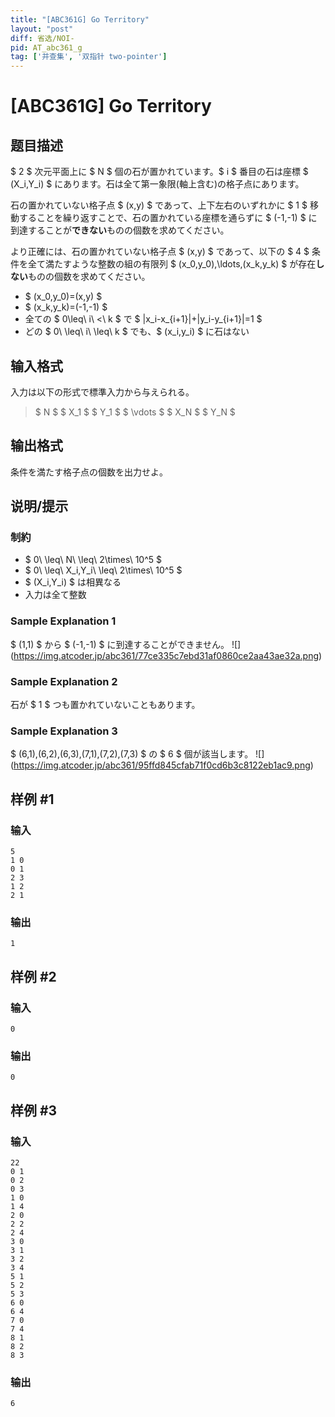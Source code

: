 ```yaml
---
title: "[ABC361G] Go Territory"
layout: "post"
diff: 省选/NOI-
pid: AT_abc361_g
tag: ['并查集', '双指针 two-pointer']
---
```


# [ABC361G] Go Territory

## 题目描述

[problemUrl]: https://atcoder.jp/contests/abc361/tasks/abc361_g

$ 2 $ 次元平面上に $ N $ 個の石が置かれています。$ i $ 番目の石は座標 $ (X_i,Y_i) $ にあります。石は全て第一象限(軸上含む)の格子点にあります。

石の置かれていない格子点 $ (x,y) $ であって、上下左右のいずれかに $ 1 $ 移動することを繰り返すことで、石の置かれている座標を通らずに $ (-1,-1) $ に到達することが**できない**ものの個数を求めてください。

より正確には、石の置かれていない格子点 $ (x,y) $ であって、以下の $ 4 $ 条件を全て満たすような整数の組の有限列 $ (x_0,y_0),\ldots,(x_k,y_k) $ が存在**しない**ものの個数を求めてください。

- $ (x_0,y_0)=(x,y) $
- $ (x_k,y_k)=(-1,-1) $
- 全ての $ 0\leq\ i\ <\ k $ で $ |x_i-x_{i+1}|+|y_i-y_{i+1}|=1 $
- どの $ 0\ \leq\ i\ \leq\ k $ でも、$ (x_i,y_i) $ に石はない

## 输入格式

入力は以下の形式で標準入力から与えられる。

> $ N $ $ X_1 $ $ Y_1 $ $ \vdots $ $ X_N $ $ Y_N $

## 输出格式

条件を満たす格子点の個数を出力せよ。

## 说明/提示

### 制約

- $ 0\ \leq\ N\ \leq\ 2\times\ 10^5 $
- $ 0\ \leq\ X_i,Y_i\ \leq\ 2\times\ 10^5 $
- $ (X_i,Y_i) $ は相異なる
- 入力は全て整数

### Sample Explanation 1

$ (1,1) $ から $ (-1,-1) $ に到達することができません。 !\[\](https://img.atcoder.jp/abc361/77ce335c7ebd31af0860ce2aa43ae32a.png)

### Sample Explanation 2

石が $ 1 $ つも置かれていないこともあります。

### Sample Explanation 3

$ (6,1),(6,2),(6,3),(7,1),(7,2),(7,3) $ の $ 6 $ 個が該当します。 !\[\](https://img.atcoder.jp/abc361/95ffd845cfab71f0cd6b3c8122eb1ac9.png)

## 样例 #1

### 输入

```
5
1 0
0 1
2 3
1 2
2 1
```

### 输出

```
1
```

## 样例 #2

### 输入

```
0
```

### 输出

```
0
```

## 样例 #3

### 输入

```
22
0 1
0 2
0 3
1 0
1 4
2 0
2 2
2 4
3 0
3 1
3 2
3 4
5 1
5 2
5 3
6 0
6 4
7 0
7 4
8 1
8 2
8 3
```

### 输出

```
6
```

